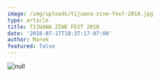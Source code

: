 ```yaml
---
image: /img/uploads/tijuana-zine-fest-2018.jpg
type: article
title: TIJUANA ZINE FEST 2018
date: '2018-07-17T18:37:17-07:00'
author: Marek
featured: false
---
```

![null]()

